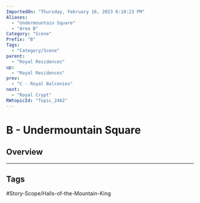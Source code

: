 ```yaml
---
ImportedOn: "Thursday, February 16, 2023 6:10:23 PM"
Aliases:
  - "Undermountain Square"
  - "Area B"
Category: "Scene"
Prefix: "B"
Tags:
  - "Category/Scene"
parent:
  - "Royal Residences"
up:
  - "Royal Residences"
prev:
  - "C - Royal Balconies"
next:
  - "Royal Crypt"
RWtopicId: "Topic_2462"
---
```

# B - Undermountain Square
## Overview

---
## Tags
#Story-Scope/Halls-of-the-Mountain-King

